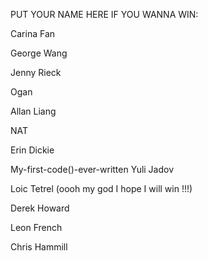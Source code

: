 PUT YOUR NAME HERE IF YOU WANNA WIN:

Carina Fan


George Wang

Jenny Rieck

Ogan

Allan Liang

NAT

Erin Dickie

My-first-code()-ever-written Yuli Jadov

Loic Tetrel (oooh my god I hope I will win !!!)

Derek Howard

Leon French

Chris Hammill


